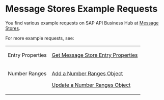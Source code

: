 <!-- loio02c57df2abf746ad92ef3adf2a94383f -->

# Message Stores Example Requests



You find various example requests on SAP API Business Hub at [Message Stores](https://api.sap.com/api/MessageStore).

For more example requests, see:


<table>
<tr>
<td valign="top">

Entry Properties



</td>
<td valign="top">

 [Get Message Store Entry Properties](get-message-store-entry-properties-a43d59e.md) 



</td>
</tr>
<tr>
<td valign="top">

Number Ranges



</td>
<td valign="top">

[Add a Number Ranges Object](add-a-number-ranges-object-b1bd945.md)

[Update a Number Ranges Object](update-a-number-ranges-object-139a6b2.md)



</td>
</tr>
</table>


